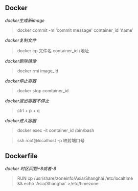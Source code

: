## Docker

*docker生成新image*
> docker commit -m 'commit message'  container_id 'name'

*docker复制文件*
> docker cp 文件名  container_id /地址

*docker删除镜像*
> docker rmi image_id

*docker停止容器*
> docker stop comtainer_id 

*docker退出容器不停止*
> ctrl + p + q

*docker进入容器*
> docker exec -it container_id /bin/bash

> ssh root@localhost -p 映射端口号

## Dockerfile
*docker 时区问题+8或者-8*
> RUN cp /usr/share/zoneinfo/Asia/Shanghai /etc/localtime \
> && echo 'Asia/Shanghai' >/etc/timezone
